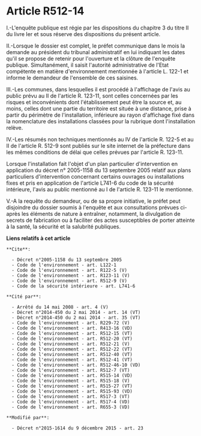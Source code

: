 # Article R512-14

I.-L'enquête publique est régie par les dispositions du chapitre 3 du titre II du livre Ier et sous réserve des dispositions
du présent article. 

II.-Lorsque le dossier est complet, le préfet communique dans le mois la demande au président du tribunal administratif en
lui indiquant les dates qu'il se propose de retenir pour l'ouverture et la clôture de l'enquête publique. Simultanément, il
saisit l'autorité administrative de l'Etat compétente en matière d'environnement mentionnée à l'article L. 122-1 et informe
le demandeur de l'ensemble de ces saisines. 

III.-Les communes, dans lesquelles il est procédé à l'affichage de l'avis au public prévu au II de l'article R. 123-11, sont
celles concernées par les risques et inconvénients dont l'établissement peut être la source et, au moins, celles dont une
partie du territoire est située à une distance, prise à partir du périmètre de l'installation, inférieure au rayon
d'affichage fixé dans la nomenclature des installations classées pour la rubrique dont l'installation relève. 

IV.-Les résumés non techniques mentionnés au IV de l'article R. 122-5 et au II de l'article R. 512-9 sont publiés sur le site
internet de la préfecture dans les mêmes conditions de délai que celles prévues par l'article R. 123-11. 

Lorsque l'installation fait l'objet d'un plan particulier d'intervention en application du décret n° 2005-1158 du 13
septembre 2005 relatif aux plans particuliers d'intervention concernant certains ouvrages ou installations fixes et pris en
application de l'article L741-6 du code de la sécurité intérieure, l'avis au public mentionné au I de l'article R. 123-11 le
mentionne. 

V.-A la requête du demandeur, ou de sa propre initiative, le préfet peut disjoindre du dossier soumis à l'enquête et aux
consultations prévues ci-après les éléments de nature à entraîner, notamment, la divulgation de secrets de fabrication ou à
faciliter des actes susceptibles de porter atteinte à la santé, la sécurité et la salubrité publiques.

**Liens relatifs à cet article**

	**Cite**:

	  - Décret n°2005-1158 du 13 septembre 2005
	  - Code de l'environnement - art. L122-1
	  - Code de l'environnement - art. R122-5 (V)
	  - Code de l'environnement - art. R123-11 (V)
	  - Code de l'environnement - art. R512-9 (V)
	  - Code de la sécurité intérieure - art. L741-6

	**Cité par**:

	  - Arrêté du 14 mai 2008 - art. 4 (V)
	  - Décret n°2014-450 du 2 mai 2014 - art. 14 (VT)
	  - Décret n°2014-450 du 2 mai 2014 - art. 35 (VT)
	  - Code de l'environnement - art. R229-72 (V)
	  - Code de l'environnement - art. R413-16 (VD)
	  - Code de l'environnement - art. R512-15 (VT)
	  - Code de l'environnement - art. R512-20 (VT)
	  - Code de l'environnement - art. R512-21 (V)
	  - Code de l'environnement - art. R512-22 (VT)
	  - Code de l'environnement - art. R512-40 (VT)
	  - Code de l'environnement - art. R512-41 (VT)
	  - Code de l'environnement - art. R512-46-10 (VD)
	  - Code de l'environnement - art. R512-7 (VT)
	  - Code de l'environnement - art. R515-14 (VD)
	  - Code de l'environnement - art. R515-18 (V)
	  - Code de l'environnement - art. R515-27 (VT)
	  - Code de l'environnement - art. R515-93 (VD)
	  - Code de l'environnement - art. R517-3 (VT)
	  - Code de l'environnement - art. R517-4 (VD)
	  - Code de l'environnement - art. R655-3 (VD)

	**Modifié par**:

	  - Décret n°2015-1614 du 9 décembre 2015 - art. 23
